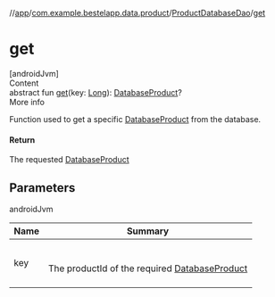 //[app](../../index.md)/[com.example.bestelapp.data.product](../index.md)/[ProductDatabaseDao](index.md)/[get](get.md)



# get  
[androidJvm]  
Content  
abstract fun [get](get.md)(key: [Long](https://kotlinlang.org/api/latest/jvm/stdlib/kotlin/-long/index.html)): [DatabaseProduct](../-database-product/index.md)?  
More info  


Function used to get a specific [DatabaseProduct](../-database-product/index.md) from the database.



#### Return  


The requested [DatabaseProduct](../-database-product/index.md)



## Parameters  
  
androidJvm  
  
|  Name|  Summary| 
|---|---|
| <a name="com.example.bestelapp.data.product/ProductDatabaseDao/get/#kotlin.Long/PointingToDeclaration/"></a>key| <a name="com.example.bestelapp.data.product/ProductDatabaseDao/get/#kotlin.Long/PointingToDeclaration/"></a><br><br>The productId of the required [DatabaseProduct](../-database-product/index.md)<br><br>
  
  



